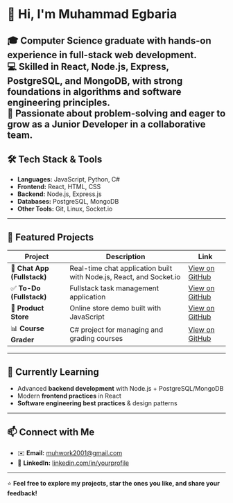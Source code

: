 # 👋 Hi, I'm Muhammad Egbaria

🎓 Computer Science graduate with hands-on experience in **full-stack web development**.  
💻 Skilled in **React, Node.js, Express, PostgreSQL, and MongoDB**, with strong foundations in algorithms and software engineering principles.  
🚀 Passionate about problem-solving and eager to grow as a **Junior Developer** in a collaborative team.  
---

## 🛠️ Tech Stack & Tools

- **Languages:** JavaScript, Python, C#
- **Frontend:** React, HTML, CSS  
- **Backend:** Node.js, Express.js  
- **Databases:** PostgreSQL, MongoDB  
- **Other Tools:** Git, Linux, Socket.io  

---

## 📌 Featured Projects

| Project | Description | Link |
|---------|-------------|------|
| 💬 **Chat App (Fullstack)** | Real-time chat application built with Node.js, React, and Socket.io | [View on GitHub](https://github.com/MuhammadEgb1/CHAT-APP) |
| ✅ **To-Do (Fullstack)** | Fullstack task management application | [View on GitHub](https://github.com/MuhammadEgb1/To-Do) |
| 🛒 **Product Store** | Online store demo built with JavaScript | [View on GitHub](https://github.com/MuhammadEgb1/ProductStore) |
| 📊 **Course Grader** | C# project for managing and grading courses | [View on GitHub](https://github.com/MuhammadEgb1/CourseGrader) |

---

## 🌱 Currently Learning

- Advanced **backend development** with Node.js + PostgreSQL/MongoDB  
- Modern **frontend practices** in React  
- **Software engineering best practices** & design patterns  

---

## 📫 Connect with Me

- ✉️ **Email:** muhwork2001@gmail.com
- 💼 **LinkedIn:** [linkedin.com/in/yourprofile](linkedin.com/in/muhammad-egbaria)  

---

⭐ **Feel free to explore my projects, star the ones you like, and share your feedback!**
